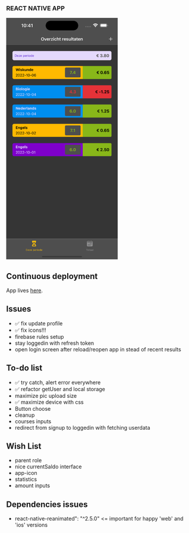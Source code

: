 ### REACT NATIVE APP
<img src="assets/screenshot.png"  width="300px"/>

## Continuous deployment

App lives [here](https://sashas-results-tracker.netlify.app/).


## Issues
- ✅ fix update profile
- ✅ fix icons!!! 
- firebase rules setup
- stay loggedin with refresh token
- open login screen after reload/reopen app in stead of recent results

## To-do list
- ✅ try catch, alert error everywhere
- ✅ refactor getUser and local storage
- maximize pic upload size
- ✅ maximize device with css
- Button choose
- cleanup
- courses inputs
- redirect from signup to loggedin with fetching userdata

## Wish List
- parent role
- nice currentSaldo interface
- app-icon
- statistics
- amount inputs

## Dependencies issues
- react-native-reanimated": "^2.5.0" <= important for happy 'web' and 'ios' versions

